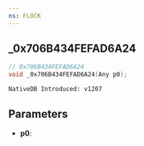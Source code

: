 ```yaml
---
ns: FLOCK
---
```

## _0x706B434FEFAD6A24

```c
// 0x706B434FEFAD6A24
void _0x706B434FEFAD6A24(Any p0);
```

```
NativeDB Introduced: v1207
```

## Parameters
* **p0**:
